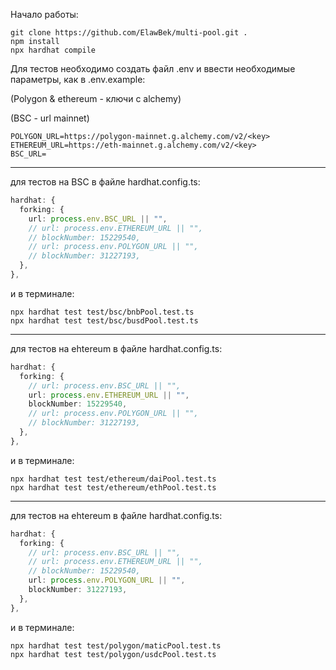 Начало работы:

```shell
git clone https://github.com/ElawBek/multi-pool.git .
npm install
npx hardhat compile
```

Для тестов необходимо создать файл .env и ввести необходимые параметры, как в .env.example:

(Polygon & ethereum - ключи с alchemy)

(BSC - url mainnet)

```shell
POLYGON_URL=https://polygon-mainnet.g.alchemy.com/v2/<key>
ETHEREUM_URL=https://eth-mainnet.g.alchemy.com/v2/<key>
BSC_URL=
```

---

для тестов на BSC в файле hardhat.config.ts:

```typescript
hardhat: {
  forking: {
    url: process.env.BSC_URL || "",
    // url: process.env.ETHEREUM_URL || "",
    // blockNumber: 15229540,
    // url: process.env.POLYGON_URL || "",
    // blockNumber: 31227193,
  },
},
```

и в терминале:

```
npx hardhat test test/bsc/bnbPool.test.ts
npx hardhat test test/bsc/busdPool.test.ts
```

---

для тестов на ehtereum в файле hardhat.config.ts:

```typescript
hardhat: {
  forking: {
    // url: process.env.BSC_URL || "",
    url: process.env.ETHEREUM_URL || "",
    blockNumber: 15229540,
    // url: process.env.POLYGON_URL || "",
    // blockNumber: 31227193,
  },
},
```

и в терминале:

```
npx hardhat test test/ethereum/daiPool.test.ts
npx hardhat test test/ethereum/ethPool.test.ts
```

---

для тестов на ehtereum в файле hardhat.config.ts:

```typescript
hardhat: {
  forking: {
    // url: process.env.BSC_URL || "",
    // url: process.env.ETHEREUM_URL || "",
    // blockNumber: 15229540,
    url: process.env.POLYGON_URL || "",
    blockNumber: 31227193,
  },
},
```

и в терминале:

```
npx hardhat test test/polygon/maticPool.test.ts
npx hardhat test test/polygon/usdcPool.test.ts
```
